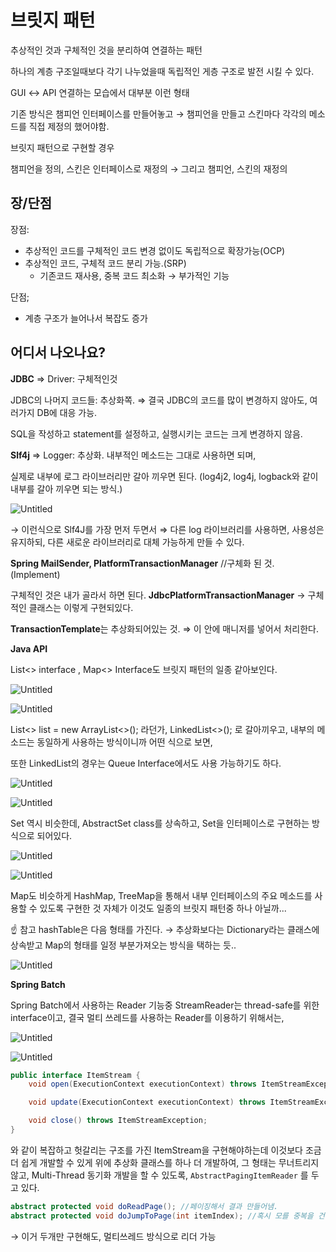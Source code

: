 # 브릿지 패턴

추상적인 것과 구체적인 것을 분리하여 연결하는 패턴

하나의 계층 구조일때보다 각기 나누었을때 독립적인 게층 구조로 발전 시킬 수 있다.

GUI ↔ API 연결하는 모습에서 대부분 이런 형태 

기존 방식은 챔피언 인터페이스를 만들어놓고 → 챔피언을 만들고 스킨마다 각각의 메소드를 직접 제정의 했어야함.

브릿지 패턴으로 구현할 경우

챔피언을 정의, 스킨은 인터페이스로 재정의 → 그리고 챔피언, 스킨의 재정의

## 장/단점

장점:

- 추상적인 코드를 구체적인 코드 변경 없이도 독립적으로 확장가능(OCP)
- 추상적인 코드, 구체적 코드 분리 가능.(SRP)
    - 기존코드 재사용, 중복 코드 최소화 → 부가적인 기능

단점;

- 계층 구조가 늘어나서 복잡도 증가

## 어디서 나오나요?

**JDBC** ⇒ Driver: 구체적인것 

JDBC의 나머지 코드들: 추상화쪽.  ⇒ 결국 JDBC의 코드를 많이 변경하지 않아도, 여러가지 DB에 대응 가능. 

SQL을 작성하고 statement를 설정하고, 실행시키는 코드는 크게 변경하지 않음. 

**Slf4j** ⇒ Logger: 추상화. 내부적인 메소드는 그대로 사용하면 되며, 

실제로  내부에 로그 라이브러리만 갈아 끼우면 된다. (log4j2, log4j, logback와 같이 내부를 갈아 끼우면 되는 방식.)

 

![Untitled](/image/slf4j.png)

 

→ 이런식으로 Slf4J를 가장 먼저 두면서 ⇒ 다른 log 라이브러리를 사용하면,  사용성은 유지하되, 다른 새로운 라이브러리로 대체 가능하게 만들 수 있다. 

**Spring MailSender, PlatformTransactionManager** //구체화 된 것. (Implement) 

구체적인 것은 내가 골라서 하면 된다. **JdbcPlatformTransactionManager** → 구체적인 클래스는 이렇게 구현되있다. 

**TransactionTemplate**는 추상화되어있는 것. ⇒ 이 안에 매니저를 넣어서 처리한다. 

 

**Java API** 

List<> interface , Map<> Interface도 브릿지 패턴의 일종 같아보인다.

![Untitled](/image/java-1.png)

![Untitled](/image/java-2.png)

List<> list = new ArrayList<>(); 라던가, LinkedList<>(); 로 갈아끼우고, 내부의 메소드는 동일하게 사용하는 방식이니까 어떤 식으로 보면,

또한 LinkedList의 경우는 Queue Interface에서도 사용 가능하기도 하다.

![Untitled](/image/java-3.png)

![Untitled](/image/java-4.png)

Set 역시 비슷한데, AbstractSet class를 상속하고, Set을 인터페이스로 구현하는 방식으로 되어있다.

![Untitled](/image/java-5.png)

![Untitled](/image/java-6.png)

Map도 비슷하게 HashMap, TreeMap을 통해서 내부 인터페이스의 주요 메소드를 사용할 수 있도록 구현한 것 자체가 이것도 일종의 브릿지 패턴중 하나 아닐까...

<aside>
☝ 참고 hashTable은 다음 형태를 가진다. → 추상화보다는 Dictionary라는 클래스에 상속받고 Map의 형태를 일정 부분가져오는 방식을 택하는 듯..

</aside>

![Untitled](/image/java-7.png)

**Spring Batch** 

Spring Batch에서 사용하는 Reader 기능중 StreamReader는 thread-safe를 위한 interface이고, 결국 멀티 쓰레드를  사용하는 Reader를 이용하기 위해서는, 

![Untitled](/image/java-8.png)

![Untitled](/image/java-9.png)

```java
public interface ItemStream {
	void open(ExecutionContext executionContext) throws ItemStreamException;

	void update(ExecutionContext executionContext) throws ItemStreamException;

	void close() throws ItemStreamException;
}
```

와 같이 복잡하고 헛갈리는 구조를 가진 ItemStream을 구현해야하는데 이것보다 조금더 쉽게 개발할 수 있게 위에 추상화 클래스를 하나 더 개발하여, 그 형태는 무너트리지 않고, Multi-Thread 동기화 개발을 할 수 있도록, `AbstractPagingItemReader` 를 두고 있다.

```java
abstract protected void doReadPage(); //페이징해서 결과 만들어냄.
abstract protected void doJumpToPage(int itemIndex); //혹시 모를 중복을 건너 뛰는 페이징 함수.
```

→ 이거 두개만 구현해도, 멀티쓰레드 방식으로 리더 가능